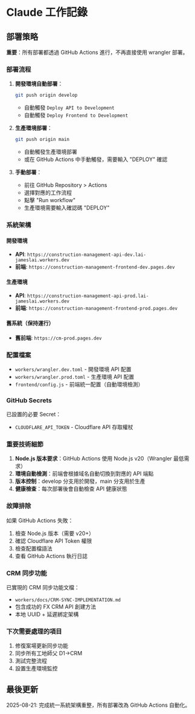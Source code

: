 # Claude 工作記錄

## 部署策略

**重要**：所有部署都透過 GitHub Actions 進行，不再直接使用 wrangler 部署。

### 部署流程

1. **開發環境自動部署**：
   ```bash
   git push origin develop
   ```
   - 自動觸發 `Deploy API to Development`
   - 自動觸發 `Deploy Frontend to Development`

2. **生產環境部署**：
   ```bash
   git push origin main
   ```
   - 自動觸發生產環境部署
   - 或在 GitHub Actions 中手動觸發，需要輸入 "DEPLOY" 確認

3. **手動部署**：
   - 前往 GitHub Repository > Actions
   - 選擇對應的工作流程
   - 點擊 "Run workflow"
   - 生產環境需要輸入確認碼 "DEPLOY"

### 系統架構

#### 開發環境
- **API**: `https://construction-management-api-dev.lai-jameslai.workers.dev`
- **前端**: `https://construction-management-frontend-dev.pages.dev`

#### 生產環境
- **API**: `https://construction-management-api-prod.lai-jameslai.workers.dev`
- **前端**: `https://construction-management-frontend-prod.pages.dev`

#### 舊系統（保持運行）
- **舊前端**: `https://cm-prod.pages.dev`

### 配置檔案

- `workers/wrangler.dev.toml` - 開發環境 API 配置
- `workers/wrangler.prod.toml` - 生產環境 API 配置
- `frontend/config.js` - 前端統一配置（自動環境檢測）

### GitHub Secrets

已設置的必要 Secret：
- `CLOUDFLARE_API_TOKEN` - Cloudflare API 存取權杖

### 重要技術細節

1. **Node.js 版本要求**：GitHub Actions 使用 Node.js v20（Wrangler 最低需求）
2. **環境自動檢測**：前端會根據域名自動切換到對應的 API 端點
3. **版本控制**：develop 分支用於開發，main 分支用於生產
4. **健康檢查**：每次部署後會自動檢查 API 健康狀態

### 故障排除

如果 GitHub Actions 失敗：
1. 檢查 Node.js 版本（需要 v20+）
2. 確認 Cloudflare API Token 權限
3. 檢查配置檔語法
4. 查看 GitHub Actions 執行日誌

### CRM 同步功能

已實現的 CRM 同步功能文檔：
- `workers/docs/CRM-SYNC-IMPLEMENTATION.md`
- 包含成功的 FX CRM API 創建方法
- 本地 UUID + 延遲綁定架構

### 下次需要處理的項目

1. 修復案場更新同步功能
2. 同步所有工地師父 D1→CRM
3. 測試完整流程
4. 設置生產環境監控

## 最後更新

2025-08-21: 完成統一系統架構重整，所有部署改為 GitHub Actions 自動化。